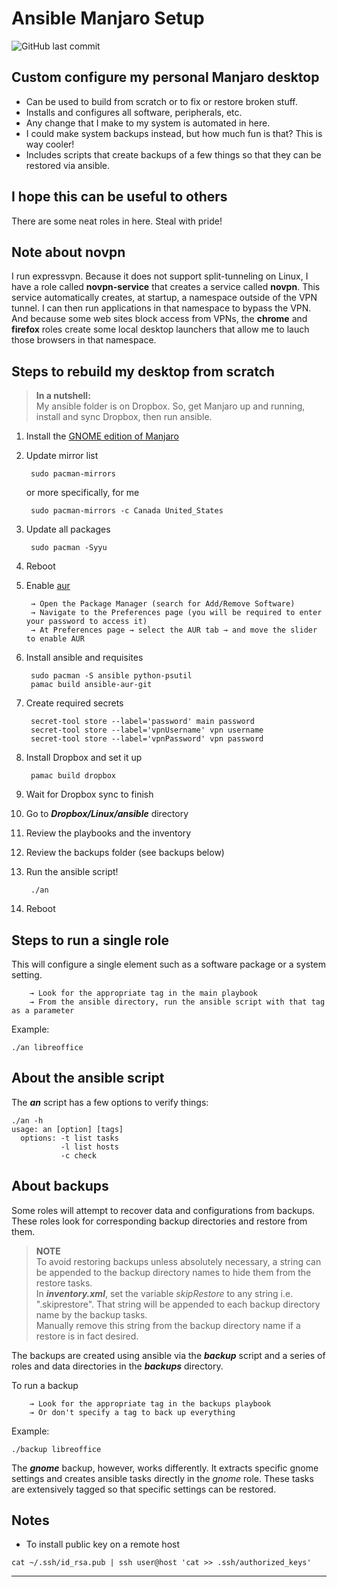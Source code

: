 # Ansible Manjaro Setup

![GitHub last commit](https://img.shields.io/github/last-commit/marinierb/ansible-manjaro-setup)

## Custom configure my personal Manjaro desktop

- Can be used to build from scratch or to fix or restore broken stuff.
- Installs and configures all software, peripherals, etc.
- Any change that I make to my system is automated in here.
- I could make system backups instead, but how much fun is that? This is way cooler!
- Includes scripts that create backups of a few things so that they can be restored via ansible.

## I hope this can be useful to others

There are some neat roles in here. Steal with pride!

## Note about novpn

I run expressvpn. Because it does not support split-tunneling on Linux, I have a role called **novpn-service** that creates a service called **novpn**. This service automatically creates, at startup, a namespace outside of the VPN tunnel. I can then run applications in that namespace to bypass the VPN. And because some web sites block access from VPNs, the **chrome** and **firefox** roles create some local desktop launchers that allow me to lauch those browsers in that namespace. 

## Steps to rebuild my desktop from scratch

>**In a nutshell:**
><br>My ansible folder is on Dropbox. So, get Manjaro up and running, install and sync Dropbox, then run ansible.

1. Install the [GNOME edition of Manjaro](https://manjaro.org/download/#gnome)

1. Update mirror list

        sudo pacman-mirrors

      or more specifically, for me

        sudo pacman-mirrors -c Canada United_States

1. Update all packages

        sudo pacman -Syyu

1. Reboot

1. Enable [aur](https://wiki.archlinux.org/index.php/Arch_User_Repository)

        → Open the Package Manager (search for Add/Remove Software)
        → Navigate to the Preferences page (you will be required to enter your password to access it)
        → At Preferences page → select the AUR tab → and move the slider to enable AUR

1. Install ansible and requisites

        sudo pacman -S ansible python-psutil
        pamac build ansible-aur-git

1. Create required secrets

        secret-tool store --label='password' main password
        secret-tool store --label='vpnUsername' vpn username
        secret-tool store --label='vpnPassword' vpn password

1. Install Dropbox and set it up

        pamac build dropbox

1. Wait for Dropbox sync to finish

1. Go to ***Dropbox/Linux/ansible*** directory

1. Review the playbooks and the inventory

1. Review the backups folder (see backups below)

1. Run the ansible script!

        ./an

1. Reboot

## Steps to run a single role

This will configure a single element such as a software package or a system setting.

        → Look for the appropriate tag in the main playbook
        → From the ansible directory, run the ansible script with that tag as a parameter
Example:
```
./an libreoffice
```

## About the ansible script

The ***an*** script has a few options to verify things:

```
./an -h
usage: an [option] [tags]
  options: -t list tasks
           -l list hosts
           -c check
```

## About backups

Some roles will attempt to recover data and configurations from backups. These roles look for corresponding backup directories and restore from them.

> **NOTE**
> <br>To avoid restoring backups unless absolutely necessary, a string can be appended to the backup directory names to hide them from the restore tasks.
> <br>In ***inventory.xml***, set the variable *skipRestore* to any string i.e. ".skiprestore". That string will be appended to each backup directory name by the backup tasks.
> <br>Manually remove this string from the backup directory name if a restore is in fact desired.

The backups are created using ansible via the ***backup*** script and a series of roles and data directories in the ***backups*** directory.

To run a backup

        → Look for the appropriate tag in the backups playbook
        → Or don't specify a tag to back up everything

Example:
```
./backup libreoffice
```

The ***gnome*** backup, however, works differently. It extracts specific gnome settings and creates ansible tasks directly in the *gnome* role. These tasks are extensively tagged so that specific settings can be restored.

## Notes
- To install public key on a remote host
```
cat ~/.ssh/id_rsa.pub | ssh user@host 'cat >> .ssh/authorized_keys'
```
---
